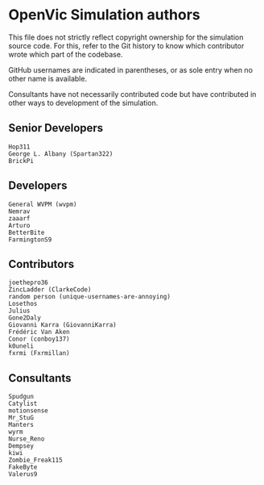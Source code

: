 # OpenVic Simulation authors

This file does not strictly reflect copyright ownership for the simulation
source code. For this, refer to the Git history to know which contributor
wrote which part of the codebase.

GitHub usernames are indicated in parentheses, or as sole entry when no other
name is available.

Consultants have not necessarily contributed code but have contributed in other
ways to development of the simulation.

## Senior Developers

    Hop311
    George L. Albany (Spartan322)
    BrickPi

## Developers

    General WVPM (wvpm)
    Nemrav
    zaaarf
    Arturo
    BetterBite
    FarmingtonS9

## Contributors

    joethepro36
    ZincLadder (ClarkeCode)
    random person (unique-usernames-are-annoying)
    Losethos
    Julius
    Gone2Daly
    Giovanni Karra (GiovanniKarra)
    Frédéric Van Aken
    Conor (conboy137)
    k0uneli
    fxrmi (Fxrmillan)

## Consultants

    Spudgun
    Catylist
    motionsense
    Mr_StuG
    Manters
    wyrm
    Nurse_Reno
    Dempsey
    kiwi
    Zombie_Freak115
    FakeByte
    Valerus9
